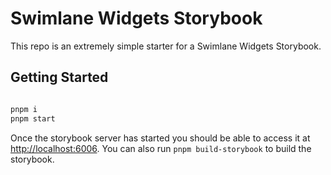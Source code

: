 # Swimlane Widgets Storybook

This repo is an extremely simple starter for a Swimlane Widgets Storybook.

## Getting Started

```bash

pnpm i
pnpm start
```

Once the storybook server has started you should be able to access it at <http://localhost:6006>. You can also run `pnpm build-storybook` to build the storybook.
